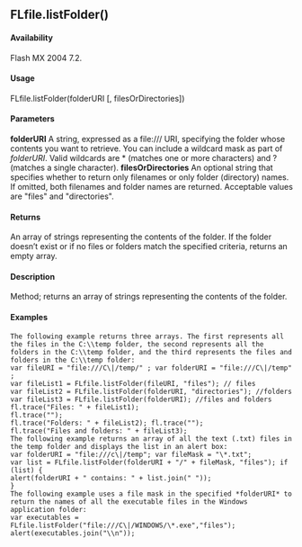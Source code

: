 ## FLfile.listFolder()

#### Availability

Flash MX 2004 7.2.

#### Usage

FLfile.listFolder(folderURI \[, filesOrDirectories\])

#### Parameters

**folderURI** A string, expressed as a file:/// URI, specifying the folder whose contents you want to retrieve. You can include a wildcard mask as part of *folderURI*. Valid wildcards are \* (matches one or more characters) and ? (matches a single character).
**filesOrDirectories** An optional string that specifies whether to return only filenames or only folder (directory) names. If omitted, both filenames and folder names are returned. Acceptable values are "files" and "directories".

#### Returns

An array of strings representing the contents of the folder. If the folder doesn’t exist or if no files or folders match the specified criteria, returns an empty array.

#### Description

Method; returns an array of strings representing the contents of the folder.

#### Examples

```
The following example returns three arrays. The first represents all the files in the C:\\temp folder, the second represents all the folders in the C:\\temp folder, and the third represents the files and folders in the C:\\temp folder:
var fileURI = "file:///C\|/temp/" ; var folderURI = "file:///C\|/temp" ;
var fileList1 = FLfile.listFolder(fileURI, "files"); // files
var fileList2 = FLfile.listFolder(folderURI, "directories"); //folders var fileList3 = FLfile.listFolder(folderURI); //files and folders fl.trace("Files: " + fileList1);
fl.trace("");
fl.trace("Folders: " + fileList2); fl.trace("");
fl.trace("Files and folders: " + fileList3);
The following example returns an array of all the text (.txt) files in the temp folder and displays the list in an alert box:
var folderURI = "file:///c\|/temp"; var fileMask = "\*.txt";
var list = FLfile.listFolder(folderURI + "/" + fileMask, "files"); if (list) {
alert(folderURI + " contains: " + list.join(" "));
}
The following example uses a file mask in the specified *folderURI* to return the names of all the executable files in the Windows application folder:
var executables = FLfile.listFolder("file:///C\|/WINDOWS/\*.exe","files"); alert(executables.join("\\n"));

```
